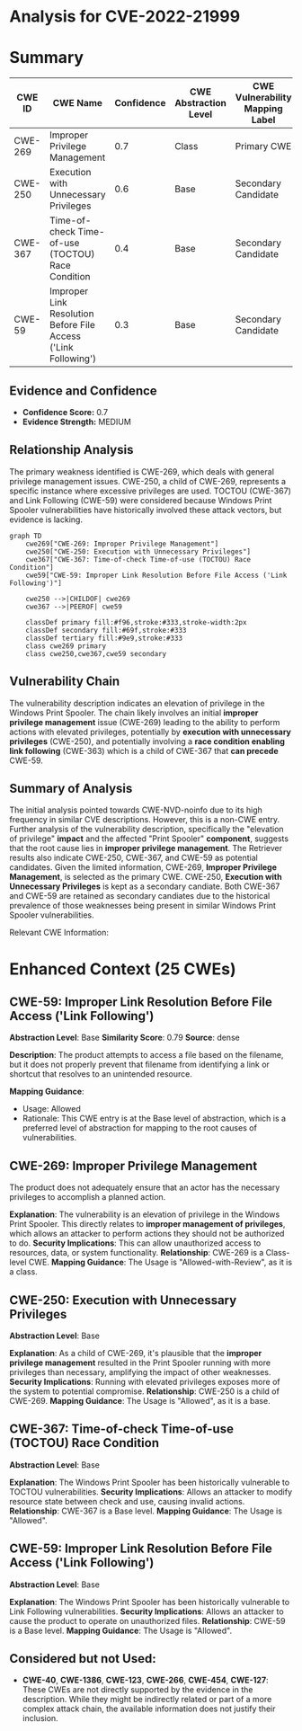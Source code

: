 # Analysis for CVE-2022-21999

# Summary
| CWE ID | CWE Name | Confidence | CWE Abstraction Level | CWE Vulnerability Mapping Label | CWE-Vulnerability Mapping Notes |
|---|---|---|---|---|---|
| CWE-269 | Improper Privilege Management | 0.7 | Class | Primary CWE | Allowed-with-Review |
| CWE-250 | Execution with Unnecessary Privileges | 0.6 | Base | Secondary Candidate | Allowed |
| CWE-367 | Time-of-check Time-of-use (TOCTOU) Race Condition | 0.4 | Base | Secondary Candidate | Allowed |
| CWE-59 | Improper Link Resolution Before File Access ('Link Following') | 0.3 | Base | Secondary Candidate | Allowed |

## Evidence and Confidence

*   **Confidence Score:** 0.7
*   **Evidence Strength:** MEDIUM

## Relationship Analysis
The primary weakness identified is CWE-269, which deals with general privilege management issues. CWE-250, a child of CWE-269, represents a specific instance where excessive privileges are used. TOCTOU (CWE-367) and Link Following (CWE-59) were considered because Windows Print Spooler vulnerabilities have historically involved these attack vectors, but evidence is lacking.

```mermaid
graph TD
    cwe269["CWE-269: Improper Privilege Management"]
    cwe250["CWE-250: Execution with Unnecessary Privileges"]
    cwe367["CWE-367: Time-of-check Time-of-use (TOCTOU) Race Condition"]
    cwe59["CWE-59: Improper Link Resolution Before File Access ('Link Following')"]

    cwe250 -->|CHILDOF| cwe269
    cwe367 -->|PEEROF| cwe59

    classDef primary fill:#f96,stroke:#333,stroke-width:2px
    classDef secondary fill:#69f,stroke:#333
    classDef tertiary fill:#9e9,stroke:#333
    class cwe269 primary
    class cwe250,cwe367,cwe59 secondary
```

## Vulnerability Chain
The vulnerability description indicates an elevation of privilege in the Windows Print Spooler. The chain likely involves an initial **improper privilege management** issue (CWE-269) leading to the ability to perform actions with elevated privileges, potentially by **execution with unnecessary privileges** (CWE-250), and potentially involving a **race condition enabling link following** (CWE-363) which is a child of CWE-367 that **can precede** CWE-59.

## Summary of Analysis
The initial analysis pointed towards CWE-NVD-noinfo due to its high frequency in similar CVE descriptions. However, this is a non-CWE entry. Further analysis of the vulnerability description, specifically the "elevation of privilege" **impact** and the affected "Print Spooler" **component**, suggests that the root cause lies in **improper privilege management**. The Retriever results also indicate CWE-250, CWE-367, and CWE-59 as potential candidates. Given the limited information, CWE-269, **Improper Privilege Management**, is selected as the primary CWE. CWE-250, **Execution with Unnecessary Privileges** is kept as a secondary candiate. Both CWE-367 and CWE-59 are retained as secondary candiates due to the historical prevalence of those weaknesses being present in similar Windows Print Spooler vulnerabilities.

Relevant CWE Information:

# Enhanced Context (25 CWEs)

## CWE-59: Improper Link Resolution Before File Access ('Link Following')
**Abstraction Level**: Base
**Similarity Score**: 0.79
**Source**: dense

**Description**:
The product attempts to access a file based on the filename, but it does not properly prevent that filename from identifying a link or shortcut that resolves to an unintended resource.

**Mapping Guidance**:
- Usage: Allowed
- Rationale: This CWE entry is at the Base level of abstraction, which is a preferred level of abstraction for mapping to the root causes of vulnerabilities.

## CWE-269: Improper Privilege Management
The product does not adequately ensure that an actor has the necessary privileges to accomplish a planned action.

**Explanation**: The vulnerability is an elevation of privilege in the Windows Print Spooler. This directly relates to **improper management of privileges**, which allows an attacker to perform actions they should not be authorized to do.
**Security Implications**: This can allow unauthorized access to resources, data, or system functionality.
**Relationship**: CWE-269 is a Class-level CWE.
**Mapping Guidance**: The Usage is "Allowed-with-Review", as it is a class.

## CWE-250: Execution with Unnecessary Privileges
**Abstraction Level**: Base

**Explanation**: As a child of CWE-269, it's plausible that the **improper privilege management** resulted in the Print Spooler running with more privileges than necessary, amplifying the impact of other weaknesses.
**Security Implications**: Running with elevated privileges exposes more of the system to potential compromise.
**Relationship**: CWE-250 is a child of CWE-269.
**Mapping Guidance**: The Usage is "Allowed", as it is a base.

## CWE-367: Time-of-check Time-of-use (TOCTOU) Race Condition
**Abstraction Level**: Base

**Explanation**: The Windows Print Spooler has been historically vulnerable to TOCTOU vulnerabilities.
**Security Implications**: Allows an attacker to modify resource state between check and use, causing invalid actions.
**Relationship**: CWE-367 is a Base level.
**Mapping Guidance**: The Usage is "Allowed".

## CWE-59: Improper Link Resolution Before File Access ('Link Following')
**Abstraction Level**: Base

**Explanation**: The Windows Print Spooler has been historically vulnerable to Link Following vulnerabilities.
**Security Implications**: Allows an attacker to cause the product to operate on unauthorized files.
**Relationship**: CWE-59 is a Base level.
**Mapping Guidance**: The Usage is "Allowed".

## Considered but not Used:
*   **CWE-40**, **CWE-1386**, **CWE-123**, **CWE-266**, **CWE-454**, **CWE-127**: These CWEs are not directly supported by the evidence in the description. While they might be indirectly related or part of a more complex attack chain, the available information does not justify their inclusion.